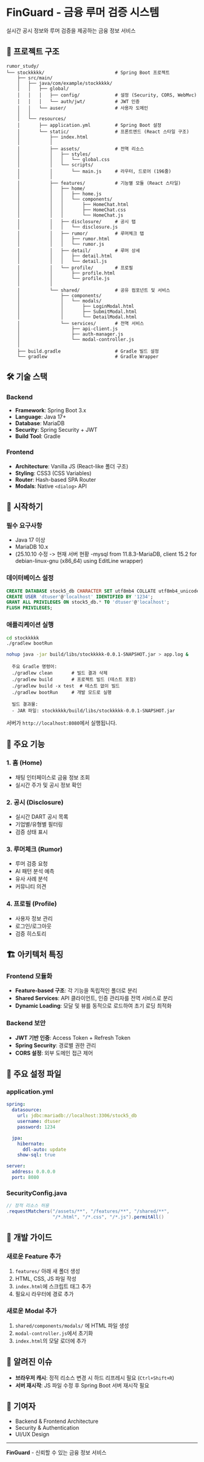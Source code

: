 # FinGuard - 금융 루머 검증 시스템

실시간 공시 정보와 루머 검증을 제공하는 금융 정보 서비스

## 📁 프로젝트 구조

```
rumor_study/
└── stockkkkk/                          # Spring Boot 프로젝트
    ├── src/main/
    │   ├── java/com/example/stockkkkk/
    │   │   ├── global/
    │   │   │   ├── config/             # 설정 (Security, CORS, WebMvc)
    │   │   │   └── auth/jwt/           # JWT 인증
    │   │   └── auser/                  # 사용자 도메인
    │   │
    │   └── resources/
    │       ├── application.yml         # Spring Boot 설정
    │       └── static/                 # 프론트엔드 (React 스타일 구조)
    │           ├── index.html
    │           │
    │           ├── assets/             # 전역 리소스
    │           │   ├── styles/
    │           │   │   └── global.css
    │           │   └── scripts/
    │           │       └── main.js     # 라우터, 드로어 (196줄)
    │           │
    │           ├── features/           # 기능별 모듈 (React 스타일)
    │           │   ├── home/
    │           │   │   ├── home.js
    │           │   │   └── components/
    │           │   │       ├── HomeChat.html
    │           │   │       ├── HomeChat.css
    │           │   │       └── HomeChat.js
    │           │   ├── disclosure/     # 공시 탭
    │           │   │   └── disclosure.js
    │           │   ├── rumor/          # 루머체크 탭
    │           │   │   ├── rumor.html
    │           │   │   └── rumor.js
    │           │   ├── detail/         # 루머 상세
    │           │   │   ├── detail.html
    │           │   │   └── detail.js
    │           │   └── profile/        # 프로필
    │           │       ├── profile.html
    │           │       └── profile.js
    │           │
    │           └── shared/             # 공유 컴포넌트 및 서비스
    │               ├── components/
    │               │   └── modals/
    │               │       ├── LoginModal.html
    │               │       ├── SubmitModal.html
    │               │       └── DetailModal.html
    │               └── services/       # 전역 서비스
    │                   ├── api-client.js
    │                   ├── auth-manager.js
    │                   └── modal-controller.js
    │
    ├── build.gradle                    # Gradle 빌드 설정
    └── gradlew                         # Gradle Wrapper
```

## 🛠 기술 스택

### Backend
- **Framework**: Spring Boot 3.x
- **Language**: Java 17+
- **Database**: MariaDB
- **Security**: Spring Security + JWT
- **Build Tool**: Gradle

### Frontend
- **Architecture**: Vanilla JS (React-like 폴더 구조)
- **Styling**: CSS3 (CSS Variables)
- **Router**: Hash-based SPA Router
- **Modals**: Native `<dialog>` API

## 🚀 시작하기

### 필수 요구사항
- Java 17 이상
- MariaDB 10.x
- (25.10.10 수정 -> 현재 서버 현황 -mysql from 11.8.3-MariaDB, client 15.2 for debian-linux-gnu (x86_64) using  EditLine wrapper)
### 데이터베이스 설정

```sql
CREATE DATABASE stock5_db CHARACTER SET utf8mb4 COLLATE utf8mb4_unicode_ci;
CREATE USER 'dtuser'@'localhost' IDENTIFIED BY '1234';
GRANT ALL PRIVILEGES ON stock5_db.* TO 'dtuser'@'localhost';
FLUSH PRIVILEGES;
```

### 애플리케이션 실행

```bash
cd stockkkkk
./gradlew bootRun
```

```bash
nohup java -jar build/libs/stockkkkk-0.0.1-SNAPSHOT.jar > app.log &
```
```
  주요 Gradle 명령어:
  ./gradlew clean       # 빌드 결과 삭제
  ./gradlew build       # 프로젝트 빌드 (테스트 포함)
  ./gradlew build -x test  # 테스트 없이 빌드
  ./gradlew bootRun     # 개발 모드로 실행

  빌드 결과물:
  - JAR 파일: stockkkkk/build/libs/stockkkkk-0.0.1-SNAPSHOT.jar 
```


서버가 `http://localhost:8080`에서 실행됩니다.


## 📱 주요 기능

### 1. 홈 (Home)
- 채팅 인터페이스로 금융 정보 조회
- 실시간 주가 및 공시 정보 확인

### 2. 공시 (Disclosure)
- 실시간 DART 공시 목록
- 기업별/유형별 필터링
- 검증 상태 표시

### 3. 루머체크 (Rumor)
- 루머 검증 요청
- AI 패턴 분석 예측
- 유사 사례 분석
- 커뮤니티 의견

### 4. 프로필 (Profile)
- 사용자 정보 관리
- 로그인/로그아웃
- 검증 히스토리

## 🏗 아키텍처 특징

### Frontend 모듈화
- **Feature-based 구조**: 각 기능을 독립적인 폴더로 분리
- **Shared Services**: API 클라이언트, 인증 관리자를 전역 서비스로 분리
- **Dynamic Loading**: 모달 및 뷰를 동적으로 로드하여 초기 로딩 최적화

### Backend 보안
- **JWT 기반 인증**: Access Token + Refresh Token
- **Spring Security**: 경로별 권한 관리
- **CORS 설정**: 외부 도메인 접근 제어

## 📝 주요 설정 파일

### application.yml
```yaml
spring:
  datasource:
    url: jdbc:mariadb://localhost:3306/stock5_db
    username: dtuser
    password: 1234

  jpa:
    hibernate:
      ddl-auto: update
    show-sql: true

server:
  address: 0.0.0.0
  port: 8080
```

### SecurityConfig.java
```java
// 정적 리소스 허용
.requestMatchers("/assets/**", "/features/**", "/shared/**",
                 "/*.html", "/*.css", "/*.js").permitAll()
```

## 🔧 개발 가이드

### 새로운 Feature 추가

1. `features/` 아래 새 폴더 생성
2. HTML, CSS, JS 파일 작성
3. `index.html`에 스크립트 태그 추가
4. 필요시 라우터에 경로 추가

### 새로운 Modal 추가

1. `shared/components/modals/` 에 HTML 파일 생성
2. `modal-controller.js`에서 초기화
3. `index.html`의 모달 로더에 추가

## 🐛 알려진 이슈

- **브라우저 캐시**: 정적 리소스 변경 시 하드 리프레시 필요 (`Ctrl+Shift+R`)
- **서버 재시작**: JS 파일 수정 후 Spring Boot 서버 재시작 필요

## 👥 기여자

- Backend & Frontend Architecture
- Security & Authentication
- UI/UX Design

---

**FinGuard** - 신뢰할 수 있는 금융 정보 서비스
